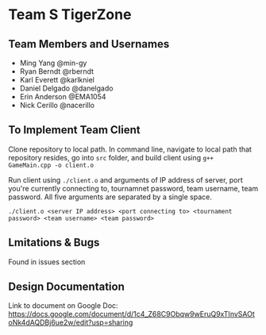 # Team S TigerZone

## Team Members and Usernames
- Ming Yang @min-gy
- Ryan Berndt @rberndt
- Karl Everett @karlkniel
- Daniel Delgado @danelgado
- Erin Anderson @EMA1054
- Nick Cerillo @nacerillo

## To Implement Team Client

Clone repository to local path. In command line, navigate to local path that repository resides, go into `src` folder, and build client using `g++ GameMain.cpp -o client.o`

Run client using `./client.o` and arguments of IP address of server, port you're currently connecting to, tournamnet password, team username, team password. All five arguments are separated by a single space.

`./client.o <server IP address> <port connecting to> <tournament password> <team username> <team password>`

## Lmitations & Bugs
Found in issues section

## Design Documentation
Link to document on Google Doc: https://docs.google.com/document/d/1c4_Z68C9Obqw9wEruQ9xTInvSAOtoNk4dAQDBj6ue2w/edit?usp=sharing

